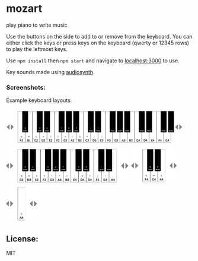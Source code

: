 # mozart
play piano to write music

Use the buttons on the side to add to or remove from the keyboard. You can either click the keys or press keys on the keyboard (qwerty or 12345 rows) to play the leftmost keys.

Use ```npm install``` then ```npm start``` and navigate to [localhost:3000](http://localhost:3000) to use.

Key sounds made using [audiosynth](https://github.com/keithwhor/audiosynth).

### Screenshots:

Example keyboard layouts:

<img src='./Screenshots/1.png' height = 100>
<img src='./Screenshots/2.png' height = 100>
<img src='./Screenshots/3.png' height = 100>
<img src='./Screenshots/4.png' height = 100>

## License:
MIT
